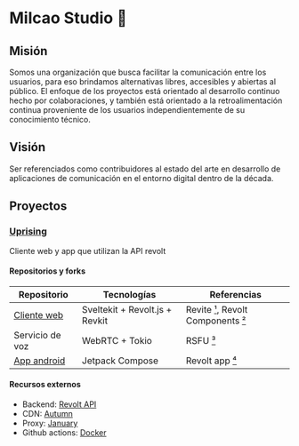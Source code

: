 # Milcao Studio 👋

## Misión
Somos una organización que busca facilitar la comunicación entre los usuarios, para eso brindamos alternativas libres, accesibles y abiertas al público. El enfoque de los proyectos está orientado al desarrollo continuo hecho por colaboraciones, y también está orientado a la retroalimentación continua proveniente de los usuarios independientemente de su conocimiento técnico.

## Visión
Ser referenciados como contribuidores al estado del arte en desarrollo de aplicaciones de comunicación en el entorno digital dentro de la década.

## Proyectos
### [Uprising](https://github.com/orgs/MilcaoStudio/projects/1) 
Cliente web y app que utilizan la API revolt

#### Repositorios y forks
|Repositorio|Tecnologías|Referencias|
|-|-|-|
|[Cliente web](https://github.com/MilcaoStudio/upvite)|Sveltekit + Revolt.js + Revkit|Revite [¹], Revolt Components [²]|
|Servicio de voz|WebRTC + Tokio|RSFU [³]|
|[App android](https://github.com/MilcaoStudio/android)|Jetpack Compose|Revolt app [⁴]|

#### Recursos externos
+ Backend: [Revolt API](https://github.com/revoltchat/backend)
+ CDN: [Autumn](https://github.com/revoltchat/autumn)
+ Proxy: [January](https://github.com/revoltchat/january)
+ Github actions: [Docker](https://www.docker.com/)


[¹]: https://github.com/revoltchat/revite
[²]: https://github.com/revoltchat/components
[³]: https://github.com/harlanc/rsfu
[⁴]: https://github.com/revoltchat/android
<!--

**Here are some ideas to get you started:**

🙋‍♀️ A short introduction - what is your organization all about?
🌈 Contribution guidelines - how can the community get involved?
👩‍💻 Useful resources - where can the community find your docs? Is there anything else the community should know?
🍿 Fun facts - what does your team eat for breakfast?
🧙 Remember, you can do mighty things with the power of [Markdown](https://docs.github.com/github/writing-on-github/getting-started-with-writing-and-formatting-on-github/basic-writing-and-formatting-syntax)
-->
